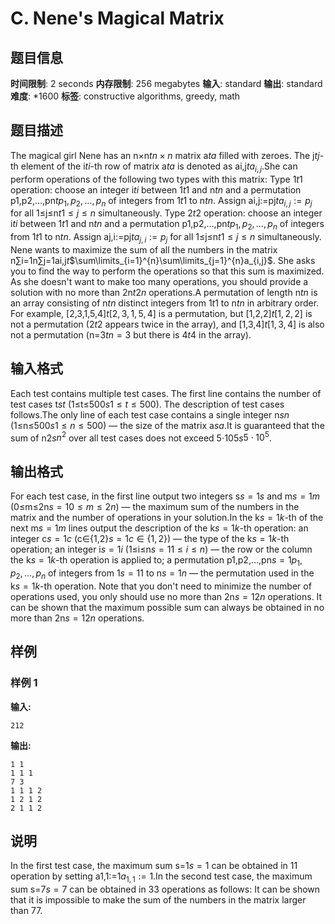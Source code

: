 # C. Nene's Magical Matrix

## 题目信息

**时间限制**: 2 seconds
**内存限制**: 256 megabytes
**输入**: standard
**输出**: standard
**难度**: *1600
**标签**: constructive algorithms, greedy, math

## 题目描述

The magical girl Nene has an n×n$t$$n\times n$ matrix a$t$$a$ filled with zeroes. The j$t$$j$-th element of the i$t$$i$-th row of matrix a$t$$a$ is denoted as ai,j$t$$a_{i, j}$.She can perform operations of the following two types with this matrix: Type 1$t$$1$ operation: choose an integer i$t$$i$ between 1$t$$1$ and n$t$$n$ and a permutation p1,p2,…,pn$t$$p_1, p_2, \ldots, p_n$ of integers from 1$t$$1$ to n$t$$n$. Assign ai,j:=pj$t$$a_{i, j}:=p_j$ for all 1≤j≤n$t$$1 \le j \le n$ simultaneously. Type 2$t$$2$ operation: choose an integer i$t$$i$ between 1$t$$1$ and n$t$$n$ and a permutation p1,p2,…,pn$t$$p_1, p_2, \ldots, p_n$ of integers from 1$t$$1$ to n$t$$n$. Assign aj,i:=pj$t$$a_{j, i}:=p_j$ for all 1≤j≤n$t$$1 \le j \le n$ simultaneously. Nene wants to maximize the sum of all the numbers in the matrix n∑i=1n∑j=1ai,j$t$$\sum\limits_{i=1}^{n}\sum\limits_{j=1}^{n}a_{i,j}$. She asks you to find the way to perform the operations so that this sum is maximized. As she doesn't want to make too many operations, you should provide a solution with no more than 2n$t$$2n$ operations.A permutation of length n$t$$n$ is an array consisting of n$t$$n$ distinct integers from 1$t$$1$ to n$t$$n$ in arbitrary order. For example, [2,3,1,5,4]$t$$[2,3,1,5,4]$ is a permutation, but [1,2,2]$t$$[1,2,2]$ is not a permutation (2$t$$2$ appears twice in the array), and [1,3,4]$t$$[1,3,4]$ is also not a permutation (n=3$t$$n=3$ but there is 4$t$$4$ in the array).

## 输入格式

Each test contains multiple test cases. The first line contains the number of test cases t$s$$t$ (1≤t≤500$s$$1 \le t \le 500$). The description of test cases follows.The only line of each test case contains a single integer n$s$$n$ (1≤n≤500$s$$1 \le n \le 500$) — the size of the matrix a$s$$a$.It is guaranteed that the sum of n2$s$$n^2$ over all test cases does not exceed 5⋅105$s$$5 \cdot 10^5$.

## 输出格式

For each test case, in the first line output two integers s$s=1$$s$ and m$s=1$$m$ (0≤m≤2n$s=1$$0\leq m\leq 2n$) — the maximum sum of the numbers in the matrix and the number of operations in your solution.In the k$s=1$$k$-th of the next m$s=1$$m$ lines output the description of the k$s=1$$k$-th operation: an integer c$s=1$$c$ (c∈{1,2}$s=1$$c \in \{1, 2\}$) — the type of the k$s=1$$k$-th operation; an integer i$s=1$$i$ (1≤i≤n$s=1$$1 \le i \le n$) — the row or the column the k$s=1$$k$-th operation is applied to; a permutation p1,p2,…,pn$s=1$$p_1, p_2, \ldots, p_n$ of integers from 1$s=1$$1$ to n$s=1$$n$ — the permutation used in the k$s=1$$k$-th operation. Note that you don't need to minimize the number of operations used, you only should use no more than 2n$s=1$$2n$ operations. It can be shown that the maximum possible sum can always be obtained in no more than 2n$s=1$$2n$ operations.

## 样例

### 样例 1

**输入:**
```
212
```

**输出:**
```
1 1
1 1 1
7 3
1 1 1 2
1 2 1 2
2 1 1 2
```

## 说明

In the first test case, the maximum sum s=1$s=1$ can be obtained in 1$1$ operation by setting a1,1:=1$a_{1, 1}:=1$.In the second test case, the maximum sum s=7$s=7$ can be obtained in 3$3$ operations as follows: It can be shown that it is impossible to make the sum of the numbers in the matrix larger than 7$7$.
